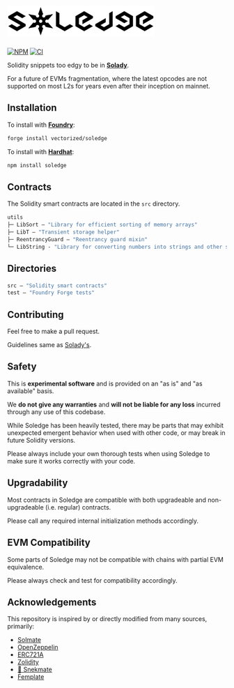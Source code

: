 # <img src="logo.svg" alt="soledge" height="70"/>

[![NPM][npm-shield]][npm-url]
[![CI][ci-shield]][ci-url]

Solidity snippets too edgy to be in [**Solady**](https://github.com/Vectorized/solady). 

For a future of EVMs fragmentation, where the latest opcodes are not supported on most L2s for years even after their inception on mainnet.

## Installation

To install with [**Foundry**](https://github.com/gakonst/foundry):

```sh
forge install vectorized/soledge
```

To install with [**Hardhat**](https://github.com/nomiclabs/hardhat):

```sh
npm install soledge
```

## Contracts

The Solidity smart contracts are located in the `src` directory.

```ml
utils
├─ LibSort — "Library for efficient sorting of memory arrays"
├─ LibT — "Transient storage helper"
├─ ReentrancyGuard — "Reentrancy guard mixin"
└─ LibString - "Library for converting numbers into strings and other string operations"
```

## Directories

```ml
src — "Solidity smart contracts"
test — "Foundry Forge tests"
```

## Contributing

Feel free to make a pull request.

Guidelines same as [Solady's](https://github.com/Vectorized/solady/issues/19).

## Safety

This is **experimental software** and is provided on an "as is" and "as available" basis.

We **do not give any warranties** and **will not be liable for any loss** incurred through any use of this codebase.

While Soledge has been heavily tested, there may be parts that may exhibit unexpected emergent behavior when used with other code, or may break in future Solidity versions.  

Please always include your own thorough tests when using Soledge to make sure it works correctly with your code.  

## Upgradability

Most contracts in Soledge are compatible with both upgradeable and non-upgradeable (i.e. regular) contracts. 

Please call any required internal initialization methods accordingly.

## EVM Compatibility

Some parts of Soledge may not be compatible with chains with partial EVM equivalence.

Please always check and test for compatibility accordingly.

## Acknowledgements

This repository is inspired by or directly modified from many sources, primarily:

- [Solmate](https://github.com/transmissions11/solmate)
- [OpenZeppelin](https://github.com/OpenZeppelin/openzeppelin-contracts)
- [ERC721A](https://github.com/chiru-labs/ERC721A)
- [Zolidity](https://github.com/z0r0z/zolidity)
- [🐍 Snekmate](https://github.com/pcaversaccio/snekmate)
- [Femplate](https://github.com/abigger87/femplate)

[npm-shield]: https://img.shields.io/npm/v/soledge.svg
[npm-url]: https://www.npmjs.com/package/soledge

[ci-shield]: https://img.shields.io/github/actions/workflow/status/vectorized/soledge/ci.yml?branch=main&label=build
[ci-url]: https://github.com/vectorized/soledge/actions/workflows/ci.yml
